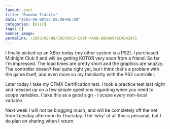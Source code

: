 ```yaml
---
layout: post
title: "Random Tidbits"
date: "2003-08-08T07:08:08+06:00"
categories: [misc]
tags: []
banner_image: 
permalink: /2003/08/08/395FD5CF-CA0F-4AAB-8909A94EC4DA29F1
---
```


I finally picked up an XBox today (my other system is a PS2). I purchased Midnight Club II and will be getting KOTOR very soon from a friend. So far I'm impressed. The load times are pretty short and the graphics are snazzy. The controller doesn't feel quite right yet, but I think that's a problem with the game itself, and even more so my familiarity with the PS2 controller.

Later today I take my CFMX Certification test. I took a practice test last night and messed up on a few simple questions regarding when you need to scope variables. I take this as a good sign - I scope <i>every</i> non-local variable. 

Next week I will not be blogging much, and will be completely off the net from Tuesday afternoon to Thursday. The 'why' of all this is personal, but I do plan on sharing when I return.